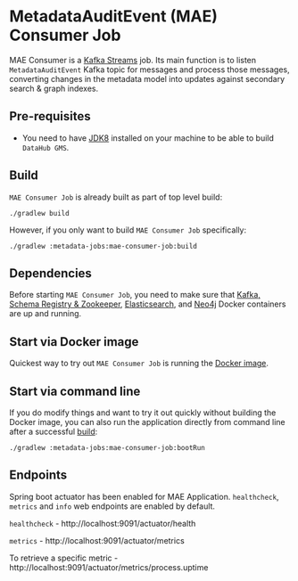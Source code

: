 # MetadataAuditEvent (MAE) Consumer Job
MAE Consumer is a [Kafka Streams](https://kafka.apache.org/documentation/streams/) job. Its main function is to listen
`MetadataAuditEvent` Kafka topic for messages and process those messages, converting changes in the metadata model into updates
against secondary search & graph indexes. 

## Pre-requisites
* You need to have [JDK8](https://www.oracle.com/java/technologies/jdk8-downloads.html) 
installed on your machine to be able to build `DataHub GMS`.

## Build
`MAE Consumer Job` is already built as part of top level build:
```
./gradlew build
```
However, if you only want to build `MAE Consumer Job` specifically:
```
./gradlew :metadata-jobs:mae-consumer-job:build
```

## Dependencies
Before starting `MAE Consumer Job`, you need to make sure that [Kafka, Schema Registry & Zookeeper](../../docker/kafka-setup),
[Elasticsearch](../../docker/elasticsearch), and [Neo4j](../../docker/neo4j) Docker containers are up and running.

## Start via Docker image
Quickest way to try out `MAE Consumer Job` is running the [Docker image](../../docker/datahub-mae-consumer).

## Start via command line
If you do modify things and want to try it out quickly without building the Docker image, you can also run
the application directly from command line after a successful [build](#build):
```
./gradlew :metadata-jobs:mae-consumer-job:bootRun
```

## Endpoints
Spring boot actuator has been enabled for MAE Application. 
`healthcheck`, `metrics` and `info` web endpoints are enabled by default.

`healthcheck` - http://localhost:9091/actuator/health

`metrics` - http://localhost:9091/actuator/metrics

To retrieve a specific metric - http://localhost:9091/actuator/metrics/process.uptime
